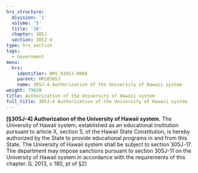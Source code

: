 ```yaml
---
hrs_structure:
  division: '1'
  volume: '5'
  title: '18'
  chapter: 305J
  section: 305J-4
type: hrs_section
tags:
  - Government
menu:
  hrs:
    identifier: HRS_0305J-0004
    parent: HRS0305J
    name: 305J-4 Authorization of the University of Hawaii system
weight: 79020
title: Authorization of the University of Hawaii system
full_title: 305J-4 Authorization of the University of Hawaii system
---
```

**[§305J-4] Authorization of the University of Hawaii system.** The University of Hawaii system, established as an educational institution pursuant to article X, section 5, of the Hawaii State Constitution, is hereby authorized by the State to provide educational programs in and from this State. The University of Hawaii system shall be subject to section 305J-17\. The department may impose sanctions pursuant to section 305J-11 on the University of Hawaii system in accordance with the requirements of this chapter. [L 2013, c 180, pt of §2]